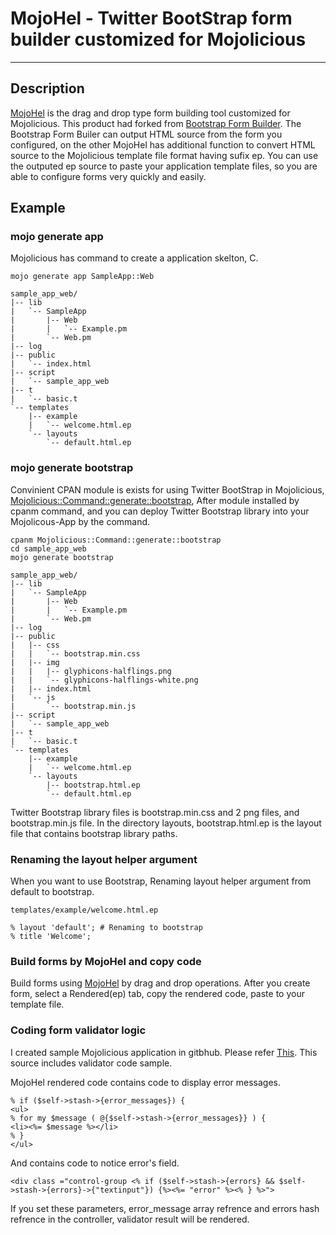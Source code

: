# MojoHel - Twitter BootStrap form builder customized for Mojolicious

---

## Description

[MojoHel](http://mojohel.dokechin.com) is the drag and drop type form building tool customized for Mojolicious.
This product had forked from [Bootstrap Form Builder](http://bootstrap-forms.heroku.com/).
The Bootstrap Form Builer can output HTML source from the form you configured, on the other MojoHel
has additional function to convert HTML source to the Mojolicious template file format having sufix ep.
You can use the outputed ep source to paste your application template files, so you are
able to configure forms very quickly and easily.

## Example

### mojo generate app

Mojolicious has command to create a application skelton, C<mojo generate app>.

    mojo generate app SampleApp::Web
    
    sample_app_web/
    |-- lib
    |   `-- SampleApp
    |       |-- Web
    |       |   `-- Example.pm
    |       `-- Web.pm
    |-- log
    |-- public
    |   `-- index.html
    |-- script
    |   `-- sample_app_web
    |-- t
    |   `-- basic.t
    `-- templates
        |-- example
        |   `-- welcome.html.ep
        `-- layouts
            `-- default.html.ep

### mojo generate bootstrap

Convinient CPAN module is exists for using Twitter BootStrap in Mojolicious, 
[Mojolicious::Command::generate::bootstrap](https://metacpan.org/module/Mojolicious::Command::generate::bootstrap),
After module installed by cpanm command, and you can deploy Twitter Bootstrap library into your Mojolicous-App by the command.

    cpanm Mojolicious::Command::generate::bootstrap
    cd sample_app_web
    mojo generate bootstrap
    
    sample_app_web/
    |-- lib
    |   `-- SampleApp
    |       |-- Web
    |       |   `-- Example.pm
    |       `-- Web.pm
    |-- log
    |-- public
    |   |-- css
    |   |   `-- bootstrap.min.css
    |   |-- img
    |   |   |-- glyphicons-halflings.png
    |   |   `-- glyphicons-halflings-white.png
    |   |-- index.html
    |   `-- js
    |       `-- bootstrap.min.js
    |-- script
    |   `-- sample_app_web
    |-- t
    |   `-- basic.t
    `-- templates
        |-- example
        |   `-- welcome.html.ep
        `-- layouts
            |-- bootstrap.html.ep
            `-- default.html.ep

Twitter Bootstrap library files is bootstrap.min.css and 2 png files, and bootstrap.min.js file.
In the directory layouts, bootstrap.html.ep is the layout file that contains bootstrap library paths.

### Renaming the layout helper argument

When you want to use Bootstrap, Renaming layout helper argument from default to bootstrap.

    templates/example/welcome.html.ep

    % layout 'default'; # Renaming to bootstrap
    % title 'Welcome';

### Build forms by MojoHel and copy code

Build forms using [MojoHel](http://mojohel.dokechin.com/index.html) by drag and drop operations.
After you create form, select a Rendered(ep) tab, copy the rendered code, paste to your template file.

### Coding form validator logic

I created sample Mojolicious application in gitbhub. Please refer [This](https://github.com/dokechin/formapp).
This source includes validator code sample.

MojoHel rendered code contains code to display error messages.

    % if ($self->stash->{error_messages}) {
    <ul>
    % for my $message ( @{$self->stash->{error_messages}} ) {
    <li><%= $message %></li>
    % }
    </ul>


And contains code to notice error's field.

    <div class ="control-group <% if ($self->stash->{errors} && $self->stash->{errors}->{"textinput"}) {%><%= "error" %><% } %>">

If you set these parameters, error_message array refrence and errors hash refrence in the controller, validator result will be rendered.

